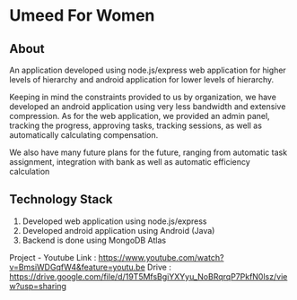 # Umeed For Women

## About

An application developed using node.js/express web application for higher levels of hierarchy and android application for lower levels of hierarchy.

Keeping in mind the constraints provided to us by organization, we have developed an android application using very less bandwidth and extensive compression. As for the web application, we provided an admin panel, tracking the progress, approving tasks, tracking sessions, as well as automatically calculating compensation.

We also have many future plans for the future, ranging from automatic task assignment, integration with bank as well as automatic efficiency calculation

## Technology Stack

1. Developed web application using node.js/express
1. Developed android application using Android (Java)
1. Backend is done using MongoDB Atlas

Project - Youtube Link : https://www.youtube.com/watch?v=BmsiWDGqfW4&feature=youtu.be
          Drive : https://drive.google.com/file/d/19T5MfsBgiYXYyu_NoBRqrqP7PkfN0lsz/view?usp=sharing
